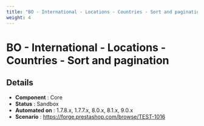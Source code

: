 ```yaml
---
title: "BO - International - Locations - Countries - Sort and pagination"
weight: 4
---
```


# BO - International - Locations - Countries - Sort and pagination
## Details
* **Component** : Core
* **Status** : Sandbox
* **Automated on** : 1.7.8.x, 1.7.7.x, 8.0.x, 8.1.x, 9.0.x
* **Scenario** : https://forge.prestashop.com/browse/TEST-1016

